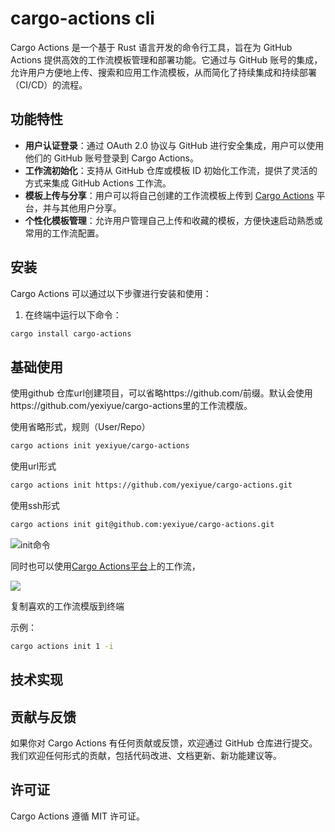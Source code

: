 # cargo-actions cli

Cargo Actions 是一个基于 Rust 语言开发的命令行工具，旨在为 GitHub Actions 提供高效的工作流模板管理和部署功能。它通过与 GitHub 账号的集成，允许用户方便地上传、搜索和应用工作流模板，从而简化了持续集成和持续部署（CI/CD）的流程。

## 功能特性

- **用户认证登录**：通过 OAuth 2.0 协议与 GitHub 进行安全集成，用户可以使用他们的 GitHub 账号登录到 Cargo Actions。
- **工作流初始化**：支持从 GitHub 仓库或模板 ID 初始化工作流，提供了灵活的方式来集成 GitHub Actions 工作流。
- **模板上传与分享**：用户可以将自己创建的工作流模板上传到 [Cargo Actions](https://yexiyue.github.io/actions-workflow/) 平台，并与其他用户分享。
- **个性化模板管理**：允许用户管理自己上传和收藏的模板，方便快速启动熟悉或常用的工作流配置。



## 安装

Cargo Actions 可以通过以下步骤进行安装和使用：

1. 在终端中运行以下命令：

```bash
cargo install cargo-actions
```



## 基础使用

使用github 仓库url创建项目，可以省略https://github.com/前缀。默认会使用https://github.com/yexiyue/cargo-actions里的工作流模版。

使用省略形式，规则（User/Repo）

```bash
cargo actions init yexiyue/cargo-actions
```

使用url形式

```bash
cargo actions init https://github.com/yexiyue/cargo-actions.git
```

使用ssh形式

```bash
cargo actions init git@github.com:yexiyue/cargo-actions.git
```

![init命令](https://yexiyue.github.io/picx-images-hosting/cargo-actions-readme/init命令.gif)

同时也可以使用[Cargo Actions平台](https://yexiyue.github.io/actions-workflow)上的工作流，

![](https://yexiyue.github.io/picx-images-hosting/cargo-actions-readme/image.webp)

复制喜欢的工作流模版到终端

示例：

```bash
cargo actions init 1 -i
```



## 技术实现



## 贡献与反馈

如果你对 Cargo Actions 有任何贡献或反馈，欢迎通过 GitHub 仓库进行提交。我们欢迎任何形式的贡献，包括代码改进、文档更新、新功能建议等。

## 许可证

Cargo Actions 遵循 MIT 许可证。

